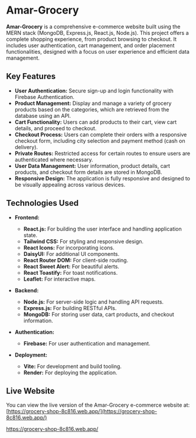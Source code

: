 # Amar-Grocery

**Amar-Grocery** is a comprehensive e-commerce website built using the MERN stack (MongoDB, Express.js, React.js, Node.js). This project offers a complete shopping experience, from product browsing to checkout. It includes user authentication, cart management, and order placement functionalities, designed with a focus on user experience and efficient data management.

## Key Features

- **User Authentication:** Secure sign-up and login functionality with Firebase Authentication.
- **Product Management:** Display and manage a variety of grocery products based on the categories, which are  retrieved from the database using an API.
- **Cart Functionality:** Users can add products to their cart, view cart details, and proceed to checkout.
- **Checkout Process:** Users can complete their orders with a responsive checkout form, including city selection and payment method (cash on delivery).
- **Private Routes:** Restricted access for certain routes to ensure users are authenticated where necessary.
- **User Data Management:** User information, product details, cart products, and checkout form details are stored in MongoDB.
- **Responsive Design:** The application is fully responsive and designed to be visually appealing across various devices.

## Technologies Used

- **Frontend:**
  - **React.js:** For building the user interface and handling application state.
  - **Tailwind CSS:** For styling and responsive design.
  - **React Icons:** For incorporating icons.
  - **DaisyUI:** For additional UI components.
  - **React Router DOM:** For client-side routing.
  - **React Sweet Alert:** For beautiful alerts.
  - **React Toastify:** For toast notifications.
  - **Leaflet:** For interactive maps.

- **Backend:**
  - **Node.js:** For server-side logic and handling API requests.
  - **Express.js:** For building RESTful APIs.
  - **MongoDB:** For storing user data, cart products, and checkout information.

- **Authentication:**
  - **Firebase:** For user authentication and management.

- **Deployment:**
  - **Vite:** For development and build tooling.
  - **Render:** For deploying the application.

## Live Website
You can view the live version of the Amar-Grocery e-commerce website at: [https://grocery-shop-8c816.web.app/](https://grocery-shop-8c816.web.app/)




https://grocery-shop-8c816.web.app/
